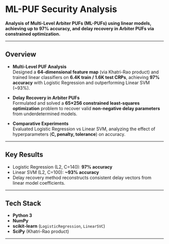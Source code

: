 # ML-PUF Security Analysis

**Analysis of Multi-Level Arbiter PUFs (ML-PUFs) using linear models, achieving up to 97% accuracy, and delay recovery in Arbiter PUFs via constrained optimization.**

---

## Overview
- **Multi-Level PUF Analysis**  
  Designed a **64-dimensional feature map** (via Khatri-Rao product) and trained linear classifiers on **6.4K train / 1.6K test CRPs**, achieving **97% accuracy** with Logistic Regression and outperforming Linear SVM (~93%).  

- **Delay Recovery in Arbiter PUFs**  
  Formulated and solved a **65×256 constrained least-squares optimization** problem to recover valid **non-negative delay parameters** from underdetermined models.  

- **Comparative Experiments**  
  Evaluated Logistic Regression vs Linear SVM, analyzing the effect of hyperparameters (**C, penalty, tolerance**) on accuracy.  

---

## Key Results
- Logistic Regression (L2, C=140): **97% accuracy**  
- Linear SVM (L2, C=100): **~93% accuracy**  
- Delay recovery method reconstructs consistent delay vectors from linear model coefficients.  

---

## Tech Stack
- **Python 3**  
- **NumPy**  
- **scikit-learn** (`LogisticRegression`, `LinearSVC`)  
- **SciPy** (Khatri-Rao product)  

---
